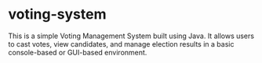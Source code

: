 # voting-system
This is a simple Voting Management System built using Java. It allows users to cast votes, view candidates, and manage election results in a basic console-based or GUI-based environment.

